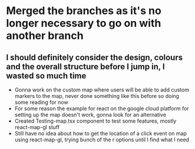 # Merged the branches as it's no longer necessary to go on with another branch 
## I should definitely consider the design, colours and the overall structure before I jump in, I wasted so much time 
* Gonna work on the custom map where users will be able to add custom markers to the map, never done something like this before so doing some reading for now
* For some reason the example for react on the google cloud platform for setting up the map doesn't work, gonna look for an alternative 
* Created Testing-map.tsx component to test some features, mostly react-map-gl stuff
* Still have no idea about how to get the location of a click event on map using react-map-gl, trying bunch of the r options until I find what I need